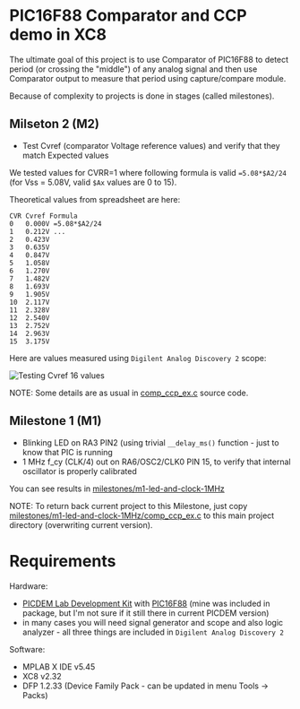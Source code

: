 # PIC16F88 Comparator and CCP demo in XC8

The ultimate goal of this project is to use Comparator of PIC16F88
to detect period (or crossing the "middle") of any analog signal
and then use Comparator output to measure that period using capture/compare
module.

Because of complexity to projects is done in stages (called milestones).

## Milseton 2 (M2)

* Test Cvref (comparator Voltage reference values) and verify
  that they match Expected values

We tested values for CVRR=1 where following formula is valid `=5.08*$A2/24`
(for Vss = 5.08V, valid `$Ax` values are 0 to 15).

Theoretical values from spreadsheet are here:

```
CVR	Cvref Formula
0	0.000V =5.08*$A2/24
1	0.212V ...
2	0.423V
3	0.635V
4	0.847V
5	1.058V
6	1.270V
7	1.482V
8	1.693V
9	1.905V
10	2.117V
11	2.328V
12	2.540V
13	2.752V
14	2.963V
15	3.175V
```

Here are values measured using `Digilent Analog Discovery 2` scope:

![Testing Cvref 16 values](https://raw.githubusercontent.com/hpaluch/pic16f88-comp-ccp-ex.X/milestones/m2-test-Cvref/cvref-tests-cvrr1-scope.png)

NOTE: Some details are as usual in [comp_ccp_ex.c](comp_ccp_ex.c) source code.

## Milestone 1 (M1)

* Blinking LED on RA3 PIN2 (using trivial `__delay_ms()` function - just
  to know that PIC is running
* 1 MHz f_cy (CLK/4) out on RA6/OSC2/CLK0 PIN 15, to verify
  that internal oscillator is properly calibrated

You can see results in [milestones/m1-led-and-clock-1MHz](milestones/m1-led-and-clock-1MHz)

NOTE: To return back current project to this Milestone, just
copy [milestones/m1-led-and-clock-1MHz/comp_ccp_ex.c](milestones/m1-led-and-clock-1MHz/comp_ccp_ex.c) to this main project directory (overwriting current
version).


# Requirements

Hardware:
- [PICDEM Lab Development Kit][DM163045] with [PIC16F88][PIC16F88] (mine was included
  in package, but I'm not sure if it still there in current PICDEM version)
- in many cases you will need signal generator and scope and also logic
  analyzer - all three things are included in `Digilent Analog Discovery 2`

Software:

- MPLAB X IDE v5.45
- XC8 v2.32
- DFP 1.2.33 (Device Family Pack - can be updated in menu Tools -> Packs)

[DM163045]: http://www.microchip.com/Developmenttools/ProductDetails/DM163045 "PICDEM Lab Development Kit"
[PIC16F88]: https://www.microchip.com/wwwproducts/en/PIC16F88 "PIC16F88 Overview"

